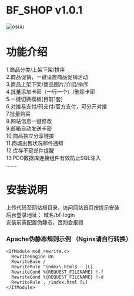 # BF_SHOP v1.0.1

![osuu](https://oss.osuu.net/uploads/2020/04/QQ截图20200508104942.png?x-oss-process=image/quality,q_50/resize,m_fill,w_500,h_262)  

# 功能介绍
1.商品分类/上架下架/排序<br>
2.商品促销，一键设置商品促销活动<br>
3.商品上架下架/商品图片/介绍/排序<br>
4.批量添加卡密（一行一个）/删除卡密<br>
5.一键切换模板[目前1套]<br>
6.对接易支付/码支付/官方支付，可分开对接<br>
7.批量购买<br>
8.网站信息一键修改<br>
9.邮箱自动发送卡密<br>
10.商品独立分享链接<br>
11.商城出售状况邮件通知<br>
12.库存不足邮件提醒<br>
13.PDO数据库连接组件有效防止SQL注入<br>
.......

# 安装说明
上传代码至网站根目录，访问网站首页按提示安装<br>
后台登录地址： 域名/bf-login <br>
安装前需配置伪静态，否则会报错<br>
### Apache伪静态规则示例 （Nginx请自行转换）
```
<IfModule mod_rewrite.c>
  RewriteEngine On
  RewriteBase /
  RewriteRule ^index\.html$ - [L]
  RewriteCond %{REQUEST_FILENAME} !-f
  RewriteCond %{REQUEST_FILENAME} !-d
  RewriteRule . /index.html [L]
</IfModule>
```


